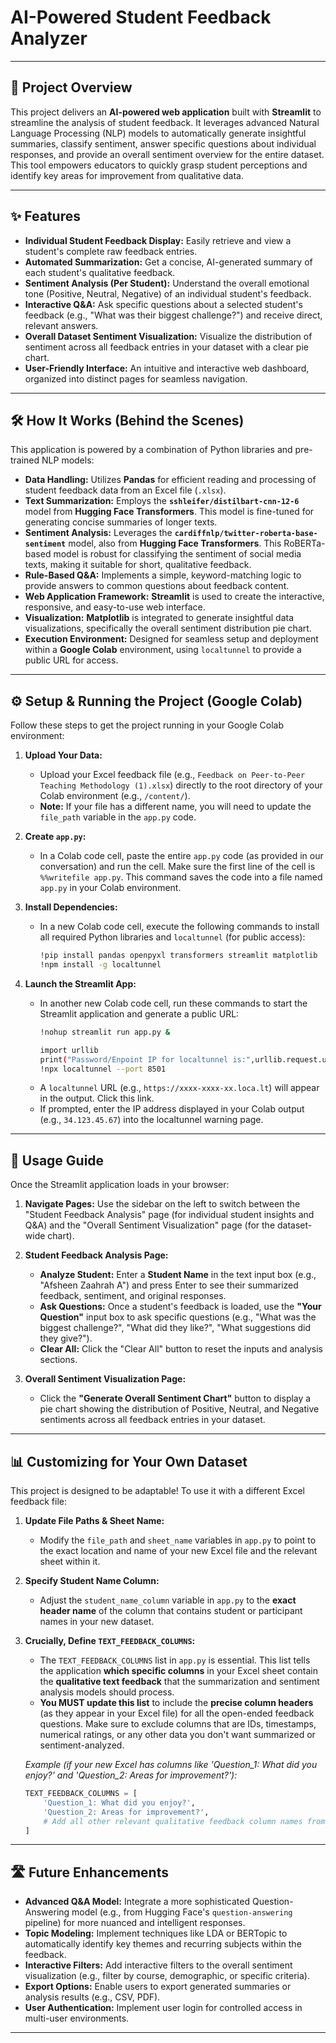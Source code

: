 # AI-Powered Student Feedback Analyzer

---

## 🚀 Project Overview

This project delivers an **AI-powered web application** built with **Streamlit** to streamline the analysis of student feedback. It leverages advanced Natural Language Processing (NLP) models to automatically generate insightful summaries, classify sentiment, answer specific questions about individual responses, and provide an overall sentiment overview for the entire dataset. This tool empowers educators to quickly grasp student perceptions and identify key areas for improvement from qualitative data.

---

## ✨ Features

* **Individual Student Feedback Display:** Easily retrieve and view a student's complete raw feedback entries.
* **Automated Summarization:** Get a concise, AI-generated summary of each student's qualitative feedback.
* **Sentiment Analysis (Per Student):** Understand the overall emotional tone (Positive, Neutral, Negative) of an individual student's feedback.
* **Interactive Q&A:** Ask specific questions about a selected student's feedback (e.g., "What was their biggest challenge?") and receive direct, relevant answers.
* **Overall Dataset Sentiment Visualization:** Visualize the distribution of sentiment across all feedback entries in your dataset with a clear pie chart.
* **User-Friendly Interface:** An intuitive and interactive web dashboard, organized into distinct pages for seamless navigation.

---

## 🛠️ How It Works (Behind the Scenes)

This application is powered by a combination of Python libraries and pre-trained NLP models:

* **Data Handling:** Utilizes **Pandas** for efficient reading and processing of student feedback data from an Excel file (`.xlsx`).
* **Text Summarization:** Employs the **`sshleifer/distilbart-cnn-12-6`** model from **Hugging Face Transformers**. This model is fine-tuned for generating concise summaries of longer texts.
* **Sentiment Analysis:** Leverages the **`cardiffnlp/twitter-roberta-base-sentiment`** model, also from **Hugging Face Transformers**. This RoBERTa-based model is robust for classifying the sentiment of social media texts, making it suitable for short, qualitative feedback.
* **Rule-Based Q&A:** Implements a simple, keyword-matching logic to provide answers to common questions about feedback content.
* **Web Application Framework:** **Streamlit** is used to create the interactive, responsive, and easy-to-use web interface.
* **Visualization:** **Matplotlib** is integrated to generate insightful data visualizations, specifically the overall sentiment distribution pie chart.
* **Execution Environment:** Designed for seamless setup and deployment within a **Google Colab** environment, using `localtunnel` to provide a public URL for access.

---

## ⚙️ Setup & Running the Project (Google Colab)

Follow these steps to get the project running in your Google Colab environment:

1.  **Upload Your Data:**
    * Upload your Excel feedback file (e.g., `Feedback on Peer-to-Peer Teaching Methodology (1).xlsx`) directly to the root directory of your Colab environment (e.g., `/content/`).
    * **Note:** If your file has a different name, you will need to update the `file_path` variable in the `app.py` code.

2.  **Create `app.py`:**
    * In a Colab code cell, paste the entire `app.py` code (as provided in our conversation) and run the cell. Make sure the first line of the cell is `%%writefile app.py`. This command saves the code into a file named `app.py` in your Colab environment.

3.  **Install Dependencies:**
    * In a new Colab code cell, execute the following commands to install all required Python libraries and `localtunnel` (for public access):
        ```bash
        !pip install pandas openpyxl transformers streamlit matplotlib
        !npm install -g localtunnel
        ```

4.  **Launch the Streamlit App:**
    * In another new Colab code cell, run these commands to start the Streamlit application and generate a public URL:
        ```bash
        !nohup streamlit run app.py &

        import urllib
        print("Password/Enpoint IP for localtunnel is:",urllib.request.urlopen('[https://ipv4.icanhazip.com](https://ipv4.icanhazip.com)').read().decode('utf8').strip("\n"))
        !npx localtunnel --port 8501
        ```
    * A `localtunnel` URL (e.g., `https://xxxx-xxxx-xx.loca.lt`) will appear in the output. Click this link.
    * If prompted, enter the IP address displayed in your Colab output (e.g., `34.123.45.67`) into the localtunnel warning page.

---

## 🚀 Usage Guide

Once the Streamlit application loads in your browser:

1.  **Navigate Pages:** Use the sidebar on the left to switch between the "Student Feedback Analysis" page (for individual student insights and Q&A) and the "Overall Sentiment Visualization" page (for the dataset-wide chart).

2.  **Student Feedback Analysis Page:**
    * **Analyze Student:** Enter a **Student Name** in the text input box (e.g., "Afsheen Zaahrah A") and press Enter to see their summarized feedback, sentiment, and original responses.
    * **Ask Questions:** Once a student's feedback is loaded, use the **"Your Question"** input box to ask specific questions (e.g., "What was the biggest challenge?", "What did they like?", "What suggestions did they give?").
    * **Clear All:** Click the "Clear All" button to reset the inputs and analysis sections.

3.  **Overall Sentiment Visualization Page:**
    * Click the **"Generate Overall Sentiment Chart"** button to display a pie chart showing the distribution of Positive, Neutral, and Negative sentiments across all feedback entries in your dataset.

---

## 📊 Customizing for Your Own Dataset

This project is designed to be adaptable! To use it with a different Excel feedback file:

1.  **Update File Paths & Sheet Name:**
    * Modify the `file_path` and `sheet_name` variables in `app.py` to point to the exact location and name of your new Excel file and the relevant sheet within it.

2.  **Specify Student Name Column:**
    * Adjust the `student_name_column` variable in `app.py` to the **exact header name** of the column that contains student or participant names in your new dataset.

3.  **Crucially, Define `TEXT_FEEDBACK_COLUMNS`:**
    * The `TEXT_FEEDBACK_COLUMNS` list in `app.py` is essential. This list tells the application **which specific columns** in your Excel sheet contain the **qualitative text feedback** that the summarization and sentiment analysis models should process.
    * **You MUST update this list** to include the **precise column headers** (as they appear in your Excel file) for all the open-ended feedback questions. Make sure to exclude columns that are IDs, timestamps, numerical ratings, or any other data you don't want summarized or sentiment-analyzed.

    *Example (if your new Excel has columns like 'Question_1: What did you enjoy?' and 'Question_2: Areas for improvement?'):*
    ```python
    TEXT_FEEDBACK_COLUMNS = [
        'Question_1: What did you enjoy?',
        'Question_2: Areas for improvement?',
        # Add all other relevant qualitative feedback column names from your new dataset here
    ]
    ```

---

## 🛣️ Future Enhancements

* **Advanced Q&A Model:** Integrate a more sophisticated Question-Answering model (e.g., from Hugging Face's `question-answering` pipeline) for more nuanced and intelligent responses.
* **Topic Modeling:** Implement techniques like LDA or BERTopic to automatically identify key themes and recurring subjects within the feedback.
* **Interactive Filters:** Add interactive filters to the overall sentiment visualization (e.g., filter by course, demographic, or specific criteria).
* **Export Options:** Enable users to export generated summaries or analysis results (e.g., CSV, PDF).
* **User Authentication:** Implement user login for controlled access in multi-user environments.

---



